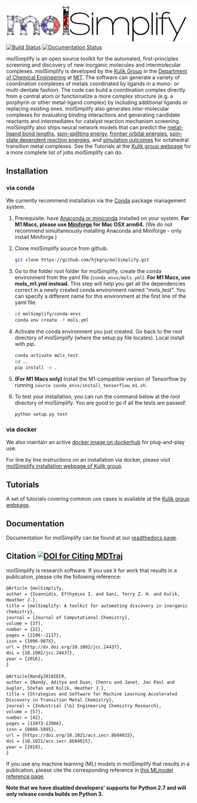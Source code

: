 ![](./molSimplify/icons/logo.png)
[![Build Status](https://api.travis-ci.com/hjkgrp/molSimplify.svg?branch=master)](https://app.travis-ci.com/github/hjkgrp/molSimplify/builds)
[![Documentation Status](https://readthedocs.org/projects/molsimplify/badge/?version=latest)](http://molsimplify.readthedocs.io/?badge=latest)

molSimplify is an open source toolkit for the automated, first-principles screening and discovery of new inorganic molecules and intermolecular complexes. molSimplify is developed by the [Kulik Group](http://hjkgrp.mit.edu) in the [Department of Chemical Engineering](http://web.mit.edu/cheme/) at [MIT](http://web.mit.edu). The software can generate a variety of coordination complexes of metals coordinated by ligands in a mono- or multi-dentate fashion. The code can build a coordination complex directly from a central atom or functionalize a more complex structure (e.g. a porphyrin or other metal-ligand complex) by including additional ligands or replacing existing ones. molSimplify also generates inter-molecular complexes for evaluating binding interactions and generating candidate reactants and intermediates for catalyst reaction mechanism screening. molSimplify also ships neural network models that can predict the [metal-ligand bond lengths](https://pubs.rsc.org/en/content/articlehtml/2017/sc/c7sc01247k), [spin-splitting energy](https://pubs.acs.org/doi/abs/10.1021/acs.jpca.7b08750), [frontier orbital energies](https://pubs.acs.org/doi/abs/10.1021/acs.iecr.8b04015), [spin-state dependent reaction energies](https://pubs.acs.org/doi/abs/10.1021/acscatal.9b02165), and [simulation outcomes](https://pubs.acs.org/doi/abs/10.1021/acs.jctc.9b00057) for octahedral transition metal complexes. See the Tutorials at the [Kulik group webpage](http://hjkgrp.mit.edu/molSimplify-tutorials) for a more complete list of jobs molSimplify can do.

## Installation



### via conda
We currently recommend installation via the [Conda](https://conda.io/docs/) package management system.
1. Prerequisite: have [Anaconda or miniconda](https://www.anaconda.com/distribution/) installed on your system. **For M1 Macs, please use [Miniforge](https://github.com/conda-forge/miniforge) for Mac OSX arm64.** (We do not recommend simultaneously installing Anaconda and Miniforge - only install Miniforge.)

2. Clone molSimplify source from github.

   ```bash
   git clone https://github.com/hjkgrp/molSimplify.git
   ```
   
3. Go to the folder root folder for molSimplify, create the conda environment from the yaml file (`conda_envs/mols.yml`). **For M1 Macs, use mols_m1.yml instead.** This step will help you get all the dependencies correct in a newly created conda environment named "mols_test". You can specify a different name for this environment at the first line of the yaml file.

   ```bash
   cd molSimplify/conda-envs 
   conda env create -f mols.yml
   ```
4. Activate the conda environment you just created. Go back to the root directory of molSimplify (where the setup.py file locates). Local install with pip.
   ```bash
   conda activate mols_test
   cd .. 
   pip install -e .
   ```
5. **(For M1 Macs only)** Install the M1-compatible version of Tensorflow by running `source conda_envs/install_tensorflow_m1.sh`.
6. To test your installation, you can run the command below at the root directory of molSimplify. You are good to go if all the tests are passed!
   ```bash
   python setup.py test
   ```

### via docker
We also maintain an active [docker image on dockerhub](https://hub.docker.com/repository/docker/hjkgroup/molsimplify) for plug-and-play use. 

For line by line instructions on an installation via docker, please visit [molSimplify installation webpage of Kulik group](http://hjkgrp.mit.edu/content/installing-molsimplify).

## Tutorials

A set of tutorials covering common use cases is available at the [Kulik group webpage](http://hjkgrp.mit.edu/molSimplify-tutorials).

## Documentation

Documentation for molSimplify can be found at our [readthedocs page](https://molsimplify.readthedocs.io/en/latest/).

## Citation [![DOI for Citing MDTraj](https://img.shields.io/badge/DOI-10.1002%2Fjcc.24437-blue.svg)](http://dx.doi.org/10.1002/jcc.24437)

molSimplify is research software. If you use it for work that results in a publication, please cite the following reference:

```
@Article {molSimplify,
author = {Ioannidis, Efthymios I. and Gani, Terry Z. H. and Kulik, Heather J.},
title = {molSimplify: A toolkit for automating discovery in inorganic chemistry},
journal = {Journal of Computational Chemistry},
volume = {37},
number = {22},
pages = {2106--2117},
issn = {1096-987X},
url = {http://dx.doi.org/10.1002/jcc.24437},
doi = {10.1002/jcc.24437},
year = {2016},
}

@Article{Nandy2018IECR,
author = {Nandy, Aditya and Duan, Chenru and Janet, Jon Paul and Gugler, Stefan and Kulik, Heather J.},
title = {Strategies and Software for Machine Learning Accelerated Discovery in Transition Metal Chemistry},
journal = {Industrial {\&} Engineering Chemistry Research},
volume = {57},
number = {42},
pages = {13973-13986},
issn = {0888-5885},
url = {https://doi.org/10.1021/acs.iecr.8b04015},
doi = {10.1021/acs.iecr.8b04015},
year = {2018},
}
```

If you use any machine learning (ML) models in molSimplify that results in a publication, please cite the corresponding reference in [this MLmodel reference page](https://github.com/hjkgrp/molSimplify/blob/master/MLmodel-reference.md).

**Note that we have disabled developers' supports for Python 2.7 and will only release conda builds on Python 3.**

